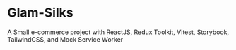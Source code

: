 # Glam-Silks
A Small e-commerce project with ReactJS, Redux Toolkit, Vitest, Storybook, TailwindCSS, and Mock Service Worker

